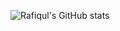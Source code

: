 ![Rafiqul's GitHub stats](https://github-readme-stats.vercel.app/api?username=rafiqul-islam23344&show_icons=true&bg_color=FFFFFF&title_color=66CCFF&text_color=333333&icon_color=66CCFF)
